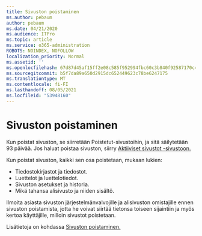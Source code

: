 ```yaml
---
title: Sivuston poistaminen
ms.author: pebaum
author: pebaum
ms.date: 04/21/2020
ms.audience: ITPro
ms.topic: article
ms.service: o365-administration
ROBOTS: NOINDEX, NOFOLLOW
localization_priority: Normal
ms.assetid: ''
ms.openlocfilehash: 67d87d45af15ff2e08c585f952994fbc60c3b840f92587170c45ab3c9b53c6e2
ms.sourcegitcommit: b5f7da89a650d2915dc652449623c78be6247175
ms.translationtype: MT
ms.contentlocale: fi-FI
ms.lasthandoff: 08/05/2021
ms.locfileid: "53948160"
---
```

# <a name="delete-a-site"></a>Sivuston poistaminen

Kun poistat sivuston, se siirretään Poistetut-sivustoihin, ja sitä säilytetään 93 päivää. Jos haluat poistaa sivuston, siirry [Aktiiviset sivustot -sivustoon.](https://admin.microsoft.com/sharepoint?page=sitemanagement&modern=true) 

Kun poistat sivuston, kaikki sen osa poistetaan, mukaan lukien:

- Tiedostokirjastot ja tiedostot.
- Luettelot ja luettelotiedot.
- Sivuston asetukset ja historia.
- Mikä tahansa alisivusto ja niiden sisältö.

Ilmoita asiasta sivuston järjestelmänvalvojille ja alisivuston omistajille ennen sivuston poistamista, jotta he voivat siirtää tietonsa toiseen sijaintiin ja myös kertoa käyttäjille, milloin sivustot poistetaan.

Lisätietoja on kohdassa [Sivuston poistaminen.](https://docs.microsoft.com/sharepoint/delete-site-collection)
